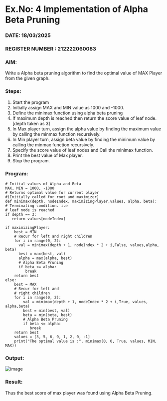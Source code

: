 
  # Ex.No: 4   Implementation of Alpha Beta Pruning 
### DATE:  18/03/2025                                                                       
### REGISTER NUMBER : 212222060083
### AIM: 
Write a Alpha beta pruning algorithm to find the optimal value of MAX Player from the given graph.
### Steps:
1. Start the program
2. Initially  assign MAX and MIN value as 1000 and -1000.
3.  Define the minimax function  using alpha beta pruning
4.  If maximum depth is reached then return the score value of leaf node. [depth taken as 3]
5.  In Max player turn, assign the alpha value by finding the maximum value by calling the minmax function recursively.
6.  In Min player turn, assign beta value by finding the minimum value by calling the minmax function recursively.
7.  Specify the score value of leaf nodes and Call the minimax function.
8.  Print the best value of Max player.
9.  Stop the program. 

### Program:


    # Initial values of Alpha and Beta
    MAX, MIN = 1000, -1000
    # Returns optimal value for current player
    #(Initially called for root and maximizer)
    def minimax(depth, nodeIndex, maximizingPlayer,values, alpha, beta):
    # Terminating condition. i.e
    # leaf node is reached
    if depth == 3:
       return values[nodeIndex]
   
    if maximizingPlayer:
        best = MIN
        # Recur for left and right children
        for i in range(0, 2):
          val = minimax(depth + 1, nodeIndex * 2 + i,False, values,alpha, beta)
          best = max(best, val)
          alpha = max(alpha, best)
          # Alpha Beta Pruning
          if beta <= alpha:
             break
        return best
    else:
        best = MAX
        # Recur for left and
        # right children
        for i in range(0, 2):
            val = minimax(depth + 1, nodeIndex * 2 + i,True, values, alpha,beta)
            best = min(best, val)
            beta = min(beta, best)
            # Alpha Beta Pruning
            if beta <= alpha:
               break
        return best
        values = [3, 5, 6, 9, 1, 2, 0, -1]
        print("The optimal value is :", minimax(0, 0, True, values, MIN, MAX))


### Output:

![image](https://github.com/user-attachments/assets/7b2e2a65-014a-4e11-a72c-1370330f81c2)



### Result:
Thus the best score of max player was found using Alpha Beta Pruning.
